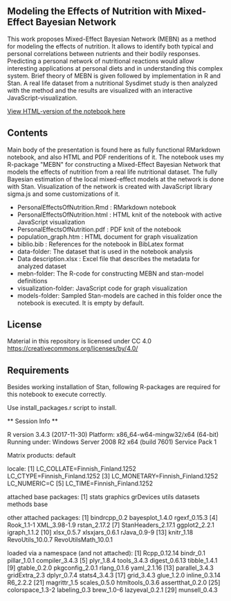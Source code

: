 Modeling the Effects of Nutrition with Mixed-Effect Bayesian Network
--------------------------------------------------------------------

This work proposes Mixed-Effect Bayesian Network (MEBN) as a method for modeling the effects of nutrition. It allows to identify both typical and personal correlations between nutrients and their bodily responses. Predicting a personal network of nutritional reactions would allow interesting applications at personal diets and in understanding this complex system. Brief theory of MEBN is given followed by implementation in R and Stan. A real life dataset from a nutritional Sysdimet study is then analyzed with the method and the results are visualized with an interactive JavaScript-visualization.

[View HTML-version of the notebook here](http://htmlpreview.github.io/?https://github.com/turkiaj/StanCon2018/blob/master/PersonalEffectsOfNutrition.html)

Contents
--------

Main body of the presentation is found here as fully functional RMarkdown notebook, and also HTML and PDF renderitions of it. The notebook uses my R-package "MEBN" for constructing a Mixed-Effect Bayesian Network that models the effects of nutrition from a real life nutritional dataset. The fully Bayesian estimation of the local mixed-effect models at the network is done with Stan. Visualization of the network is created with JavaScript library sigma.js and some customizations of it.

-   PersonalEffectsOfNutrition.Rmd : RMarkdown notebook
-   PersonalEffectsOfNutrition.html : HTML knit of the notebook with active JavaScript visualization
-   PersonalEffectsOfNutrition.pdf : PDF knit of the notebook
-   population\_graph.htm : HTML document for graph visualization
-   biblio.bib : References for the notebook in BibLatex format
-   data-folder: The dataset that is used in the notebook analysis
-   Data description.xlsx : Excel file that describes the metadata for analyzed dataset
-   mebn-folder: The R-code for constructing MEBN and stan-model definitions
-   visualization-folder: JavaScript code for graph visualization
-   models-folder: Sampled Stan-models are cached in this folder once the notebook is executed. It is empty by default.

License
-------

Material in this repository is licensed under CC 4.0 <https://creativecommons.org/licenses/by/4.0/>

Requirements
------------

Besides working installation of Stan, following R-packages are required for this notebook to execute correctly.

Use install\_packages.r script to install.

\*\* Session Info \*\*

R version 3.4.3 (2017-11-30) Platform: x86\_64-w64-mingw32/x64 (64-bit) Running under: Windows Server 2008 R2 x64 (build 7601) Service Pack 1

Matrix products: default

locale: \[1\] LC\_COLLATE=Finnish\_Finland.1252 LC\_CTYPE=Finnish\_Finland.1252
\[3\] LC\_MONETARY=Finnish\_Finland.1252 LC\_NUMERIC=C
\[5\] LC\_TIME=Finnish\_Finland.1252

attached base packages: \[1\] stats graphics grDevices utils datasets methods base

other attached packages: \[1\] bindrcpp\_0.2 bayesplot\_1.4.0 rgexf\_0.15.3
\[4\] Rook\_1.1-1 XML\_3.98-1.9 rstan\_2.17.2
\[7\] StanHeaders\_2.17.1 ggplot2\_2.2.1 igraph\_1.1.2
\[10\] xlsx\_0.5.7 xlsxjars\_0.6.1 rJava\_0.9-9
\[13\] knitr\_1.18 RevoUtils\_10.0.7 RevoUtilsMath\_10.0.1

loaded via a namespace (and not attached): \[1\] Rcpp\_0.12.14 bindr\_0.1 pillar\_1.0.1 compiler\_3.4.3
\[5\] plyr\_1.8.4 tools\_3.4.3 digest\_0.6.13 tibble\_1.4.1
\[9\] gtable\_0.2.0 pkgconfig\_2.0.1 rlang\_0.1.6 yaml\_2.1.16
\[13\] parallel\_3.4.3 gridExtra\_2.3 dplyr\_0.7.4 stats4\_3.4.3
\[17\] grid\_3.4.3 glue\_1.2.0 inline\_0.3.14 R6\_2.2.2
\[21\] magrittr\_1.5 scales\_0.5.0 htmltools\_0.3.6 assertthat\_0.2.0 \[25\] colorspace\_1.3-2 labeling\_0.3 brew\_1.0-6 lazyeval\_0.2.1
\[29\] munsell\_0.4.3

